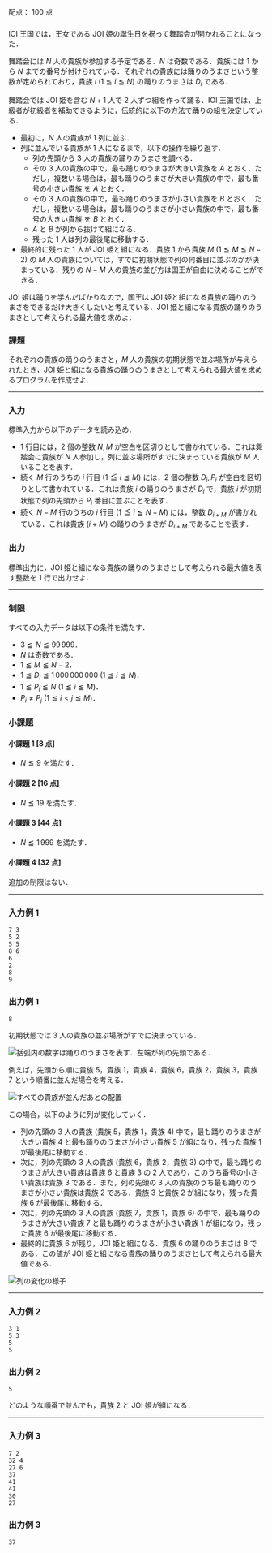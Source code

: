 配点： $100$ 点

###
IOI 王国では，王女である JOI 姫の誕生日を祝って舞踏会が開かれることになった．

舞踏会には $N$ 人の貴族が参加する予定である．$N$ は奇数である．貴族には $1$ から $N$ までの番号が付けられている．それぞれの貴族には踊りのうまさという整数が定められており，貴族 $i$ ($1 \leqq i \leqq N$) の踊りのうまさは $D_i$ である．

舞踏会では JOI 姫を含む $N + 1$ 人で $2$ 人ずつ組を作って踊る．IOI 王国では，上級者が初級者を補助できるように，伝統的に以下の方法で踊りの組を決定している．

- 最初に，$N$ 人の貴族が $1$ 列に並ぶ．
- 列に並んでいる貴族が $1$ 人になるまで，以下の操作を繰り返す．
    - 列の先頭から $3$ 人の貴族の踊りのうまさを調べる．
    - その $3$ 人の貴族の中で，最も踊りのうまさが大きい貴族を $A$ とおく．ただし，複数いる場合は，最も踊りのうまさが大きい貴族の中で，最も番号の小さい貴族 を $A$ とおく．
    - その $3$ 人の貴族の中で，最も踊りのうまさが小さい貴族を $B$ とおく．ただし，複数いる場合は，最も踊りのうまさが小さい貴族の中で，最も番号の大きい貴族 を $B$ とおく．
    - $A$ と $B$ が列から抜けて組になる．
    - 残った $1$ 人は列の最後尾に移動する．
- 最終的に残った $1$ 人が JOI 姫と組になる．貴族 $1$ から貴族 $M$ ($1 \leqq M \leqq N - 2$) の $M$ 人の貴族については，すでに初期状態で列の何番目に並ぶのかが決まっている．残りの $N - M$ 人の貴族の並び方は国王が自由に決めることができる．

JOI 姫は踊りを学んだばかりなので，国王は JOI 姫と組になる貴族の踊りのうまさをできるだけ大きくしたいと考えている．JOI 姫と組になる貴族の踊りのうまさとして考えられる最大値を求めよ．

### 課題
それぞれの貴族の踊りのうまさと，$M$ 人の貴族の初期状態で並ぶ場所が与えられたとき，JOI 姫と組になる貴族の踊りのうまさとして考えられる最大値を求めるプログラムを作成せよ．

---

### 入力
標準入力から以下のデータを読み込め．

- $1$ 行目には，$2$ 個の整数 $N, M$ が空白を区切りとして書かれている．これは舞踏会に貴族が $N$ 人参加し，列に並ぶ場所がすでに決まっている貴族が $M$ 人いることを表す．
- 続く $M$ 行のうちの $i$ 行目 ($1 \leqq i \leqq M$) には，$2$ 個の整数 $D_i, P_i$ が空白を区切りとして書かれている．これは貴族 $i$ の踊りのうまさが $D_i$ で，貴族 $i$ が初期状態で列の先頭から $P_i$ 番目に並ぶことを表す．
- 続く $N - M$ 行のうちの $i$ 行目 ($1 \leqq i \leqq N - M$) には，整数 $D_{i + M}$ が書かれている．これは貴族 ($i + M$) の踊りのうまさが $D_{i + M}$ であることを表す．

### 出力
標準出力に，JOI 姫と組になる貴族の踊りのうまさとして考えられる最大値を表す整数を $1$ 行で出力せよ．

---

### 制限
すべての入力データは以下の条件を満たす．

- $3 \leqq N \leqq 99\,999$．
- $N$ は奇数である．
- $1 \leqq M \leqq N - 2$．
- $1 \leqq D_i \leqq 1\,000\,000\,000$ ($1 \leqq i \leqq N$)．
- $1 \leqq P_i \leqq N$ ($1 \leqq i \leqq M$)．
- $P_i \neq P_j$ ($1 \leqq i < j \leqq M$)．

### 小課題
#### 小課題 1 [8 点]
- $N \leqq 9$ を満たす．

#### 小課題 2 [16 点]
- $N \leqq 19$ を満たす．

#### 小課題 3 [44 点]
- $N \leqq 1\,999$ を満たす．

#### 小課題 4 [32 点]
追加の制限はない．

---

### 入力例 1
~~~
7 3
5 2
5 5
8 6
6
2
8
9
~~~

### 出力例 1
~~~
8
~~~

初期状態では $3$ 人の貴族の並ぶ場所がすでに決まっている．

![括弧内の数字は踊りのうまさを表す．左端が列の先頭である．](https://img.atcoder.jp/joi2015ho/d-1.png)

例えば，先頭から順に貴族 $5$，貴族 $1$，貴族 $4$，貴族 $6$，貴族 $2$，貴族 $3$，貴族 $7$ という順番に並んだ場合を考える．

![すべての貴族が並んだあとの配置](https://img.atcoder.jp/joi2015ho/d-2.png)

この場合，以下のように列が変化していく．

- 列の先頭の $3$ 人の貴族 (貴族 $5$，貴族 $1$，貴族 $4$) 中で，最も踊りのうまさが大きい貴族 $4$ と最も踊りのうまさが小さい貴族 $5$ が組になり，残った貴族 $1$ が最後尾に移動する．
- 次に，列の先頭の $3$ 人の貴族 (貴族 $6$，貴族 $2$，貴族 $3$) の中で，最も踊りのうまさが大きい貴族は貴族 $6$ と貴族 $3$ の $2$ 人であり，このうち番号の小さい貴族は貴族 $3$ である．また，列の先頭の $3$ 人の貴族のうち最も踊りのうまさが小さい貴族は貴族 $2$ である．貴族 $3$ と貴族 $2$ が組になり，残った貴族 $6$ が最後尾に移動する．
- 次に，列の先頭の $3$ 人の貴族 (貴族 $7$，貴族 $1$，貴族 $6$) の中で，最も踊りのうまさが大きい貴族 $7$ と最も踊りのうまさが小さい貴族 $1$ が組になり，残った貴族 $6$ が最後尾に移動する．
- 最終的に貴族 $6$ が残り，JOI 姫と組になる．貴族 $6$ の踊りのうまさは $8$ である．この値が JOI 姫と組になる貴族の踊りのうまさとして考えられる最大値である．

![列の変化の様子](https://img.atcoder.jp/joi2015ho/d-3.png)

---

### 入力例 2
~~~
3 1
5 3
5
5
~~~

### 出力例 2
~~~
5
~~~

どのような順番で並んでも，貴族 $2$ と JOI 姫が組になる．

---

### 入力例 3
~~~
7 2
32 4
27 6
37
41
41
30
27
~~~

### 出力例 3
~~~
37
~~~
